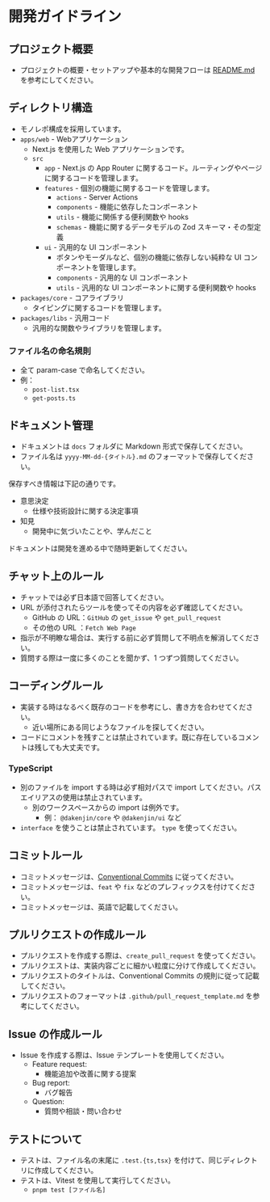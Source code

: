 # 開発ガイドライン

## プロジェクト概要

- プロジェクトの概要・セットアップや基本的な開発フローは [README.md](../README.md) を参考にしてください。

## ディレクトリ構造

- モノレポ構成を採用しています。
- `apps/web` - Webアプリケーション
  - Next.js を使用した Web アプリケーションです。
  - `src`
    - `app` - Next.js の App Router に関するコード。ルーティングやページに関するコードを管理します。
    - `features` - 個別の機能に関するコードを管理します。
      - `actions` - Server Actions
      - `components` - 機能に依存したコンポーネント
      - `utils` - 機能に関係する便利関数や hooks
      - `schemas` - 機能に関するデータモデルの Zod スキーマ・その型定義
    - `ui` - 汎用的な UI コンポーネント
      - ボタンやモーダルなど、個別の機能に依存しない純粋な UI コンポーネントを管理します。
      - `components` - 汎用的な UI コンポーネント
      - `utils` - 汎用的な UI コンポーネントに関する便利関数や hooks
- `packages/core` - コアライブラリ
  - タイピングに関するコードを管理します。
- `packages/libs` - 汎用コード
  - 汎用的な関数やライブラリを管理します。

### ファイル名の命名規則

- 全て param-case で命名してください。
- 例：
  - `post-list.tsx`
  - `get-posts.ts`

## ドキュメント管理

- ドキュメントは `docs` フォルダに Markdown 形式で保存してください。
- ファイル名は `yyyy-MM-dd-{タイトル}.md` のフォーマットで保存してください。

保存すべき情報は下記の通りです。

- 意思決定
  - 仕様や技術設計に関する決定事項
- 知見
  - 開発中に気づいたことや、学んだこと

ドキュメントは開発を進める中で随時更新してください。

## チャット上のルール

- チャットでは必ず日本語で回答してください。
- URL が添付されたらツールを使ってその内容を必ず確認してください。
  - GitHub の URL：`GitHub` の `get_issue` や `get_pull_request`
  - その他の URL ：`Fetch Web Page`
- 指示が不明瞭な場合は、実行する前に必ず質問して不明点を解消してください。
- 質問する際は一度に多くのことを聞かず、1 つずつ質問してください。

## コーディングルール

- 実装する時はなるべく既存のコードを参考にし、書き方を合わせてください。
  - 近い場所にある同じようなファイルを探してください。
- コードにコメントを残すことは禁止されています。既に存在しているコメントは残しても大丈夫です。

### TypeScript

- 別のファイルを import する時は必ず相対パスで import してください。パスエイリアスの使用は禁止されています。
  - 別のワークスペースからの import は例外です。
    - 例： `@dakenjin/core` や `@dakenjin/ui` など
- `interface` を使うことは禁止されています。 `type` を使ってください。

## コミットルール

- コミットメッセージは、[Conventional Commits](https://www.conventionalcommits.org/ja/v1.0.0/) に従ってください。
- コミットメッセージは、`feat` や `fix` などのプレフィックスを付けてください。
- コミットメッセージは、英語で記載してください。

## プルリクエストの作成ルール

- プルリクエストを作成する際は、`create_pull_request` を使ってください。
- プルリクエストは、実装内容ごとに細かい粒度に分けて作成してください。
- プルリクエストのタイトルは、Conventional Commits の規則に従って記載してください。
- プルリクエストのフォーマットは `.github/pull_request_template.md` を参考にしてください。

## Issue の作成ルール

- Issue を作成する際は、Issue テンプレートを使用してください。
  - Feature request: [](./ISSUE_TEMPLATE/feature_request.md)
    - 機能追加や改善に関する提案
  - Bug report: [](./ISSUE_TEMPLATE/bug_report.md)
    - バグ報告
  - Question: [](./ISSUE_TEMPLATE/question.md)
    - 質問や相談・問い合わせ

## テストについて

- テストは、ファイル名の末尾に `.test.{ts,tsx}` を付けて、同じディレクトリに作成してください。
- テストは、Vitest を使用して実行してください。
  - `pnpm test [ファイル名]`
